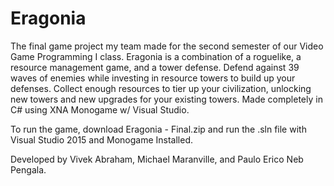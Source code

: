 # Eragonia
The final game project my team made for the second semester of our Video Game Programming I class. Eragonia is a combination of a roguelike, a resource management game, and a tower defense. Defend against 39 waves of enemies while investing in resource towers to build up your defenses. Collect enough resources to tier up your civilization, unlocking new towers and new upgrades for your existing towers. Made completely in C# using XNA Monogame w/ Visual Studio.

To run the game, download Eragonia - Final.zip and run the .sln file with Visual Studio 2015 and Monogame Installed. 

Developed by Vivek Abraham, Michael Maranville, and Paulo Erico Neb Pengala. 
